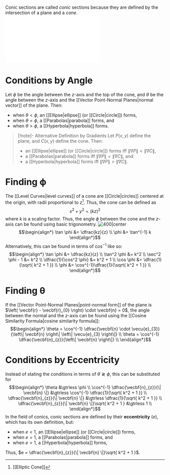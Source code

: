 Conic sections are called *conic* sections because they are defined by the intersection of a plane and a *cone*.
![700|center](conic-sections.excalidraw.md)
# Conditions by Angle
Let $\phi$ be the angle between the $z$-axis and the top of the cone, and $\theta$ be the angle between the $z$-axis and the [[Vector Point-Normal Planes|normal vector]] of the plane. Then:
- when $\theta < \phi$, an [[Ellipse|ellipse]] (or [[Circle|circle]]) forms,
- when $\theta = \phi$, a [[Parabolas|parabola]] forms, and
- when $\theta > \phi$, a [[Hyperbola|hyperbola]] forms.

> [!note]- Alternative Definition by Gradients
> Let $P(x,y)$ define the plane, and $C(x,y)$ define the cone. Then:
> - an [[Ellipse|ellipse]] (or [[Circle|circle]]) forms iff $\left\| \nabla P \right\| < \left\| \nabla C \right\|$,
> - a [[Parabolas|parabola]] forms iff $\left\| \nabla P \right\| = \left\| \nabla C \right\|$, and
> - a [[Hyperbola|hyperbola]] forms iff $\left\| \nabla P \right\| > \left\| \nabla C \right\|$.

# Finding $\boldsymbol\phi$
The [[Level Curves|level curves]] of a cone are [[Circle|circles]] centered at the origin, with radii proportional to $z$[^1]. Thus, the cone can be defined as
$$x^{2}+y^{2} = (kz)^2$$
where $k$ is a scaling factor. Thus, the angle $\phi$ between the cone and the $z$-axis can be found using basic trigonometry.
![400|center](z-axis-to-cone.excalidraw)
$$\begin{align*}
	\tan \phi &= \dfrac{kz}{z} \\
	\phi &= \tan^{-1} k
\end{align*}$$
Alternatively, this can be found in terms of $\cos^{-1}$ like so:
$$\begin{align*}
	\tan \phi &= \dfrac{kz}{z} \\
	\tan^2 \phi &= k^2 \\
	\sec^2 \phi - 1 &= k^2 \\
	\dfrac{1}{\cos^2 \phi} &= k^2 + 1 \\
	\cos \phi &= \dfrac{1}{\sqrt{ k^2 + 1 }} \\
	\phi &= \cos^{-1}\dfrac{1}{\sqrt{ k^2 + 1 }} \\
\end{align*}$$
# Finding $\boldsymbol\theta$
If the [[Vector Point-Normal Planes|point-normal form]] of the plane is $\left( \vecbf{r} - \vecbf{r}_{0} \right) \cdot \vecbf{n}  = 0$, the angle between the normal and the $z$-axis can be found using the [[Cosine Similarity Formula|cosine similarity formula]]:
$$\begin{align*}
	\theta = \cos^{-1} \dfrac{\vecbf{n} \cdot \vecu{e}_{3}}{\left\| \vecbf{n} \right\| \left\| \vecu{e}_{3} \right\|} \\
	\theta = \cos^{-1} \dfrac{\vecbf{n}_{z}}{\left\| \vecbf{n} \right\|} \\
\end{align*}$$
# Conditions by Eccentricity
Instead of stating the conditions in terms of $\theta \gtrless \phi$, this can be substituted for
$$\begin{align*}
	\theta &\gtrless \phi \\
	\cos^{-1} \dfrac{\vecbf{n}_{z}}{\| \vecbf{n} \|} &\gtrless \cos^{-1} \dfrac{1}{\sqrt{ k^2 + 1 }} \\
	\dfrac{\vecbf{n}_{z}}{\| \vecbf{n} \|} &\gtrless \dfrac{1}{\sqrt{ k^2 + 1 }} \\
	\dfrac{\vecbf{n}_{z}}{\| \vecbf{n} \|}\sqrt{ k^2 + 1 } &\gtrless 1 \\
\end{align*}$$
In the field of conics, conic sections are defined by their **eccentricity** ($e$), which has its own definition, but: 
- when $e < 1$, an [[Ellipse|ellipse]] (or [[Circle|circle]]) forms,
- when $e = 1$, a [[Parabolas|parabola]] forms, and
- when $e > 1$, a [[Hyperbola|hyperbola]] forms,

Thus, $e = \dfrac{\vecbf{n}_{z}}{\| \vecbf{n} \|}\sqrt{ k^2 + 1 }$.

[^1]: [[Elliptic Cone]]